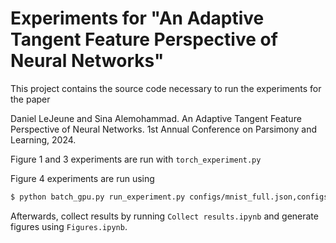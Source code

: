 # Experiments for "An Adaptive Tangent Feature Perspective of Neural Networks"

This project contains the source code necessary to run the experiments for the paper

Daniel LeJeune and Sina Alemohammad. An Adaptive Tangent Feature Perspective of Neural Networks. 1st Annual Conference on Parsimony and Learning, 2024.

Figure 1 and 3 experiments are run with `torch_experiment.py`

Figure 4 experiments are run using
```bash
$ python batch_gpu.py run_experiment.py configs/mnist_full.json,configs/mnist_linear.json,configs/mnist_factorized.json,configs/cifar10_full.json,configs/cifar10_linear.json,configs/cifar10_factorized.json --gpus 8 --seeds 0:10
```

Afterwards, collect results by running `Collect results.ipynb` and generate figures using `Figures.ipynb`.